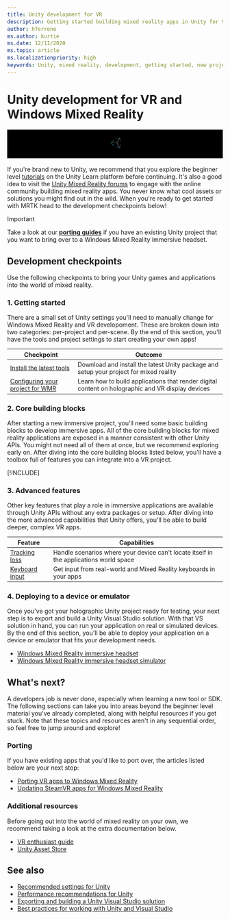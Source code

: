 ```yaml
---
title: Unity development for VR
description: Getting started building mixed reality apps in Unity for VR and Windows Mixed Reality immersive headsets.
author: hferrone
ms.author: kurtie
ms.date: 12/11/2020
ms.topic: article
ms.localizationpriority: high
keywords: Unity, mixed reality, development, getting started, new project, porting, capability, camera, simulation, emulation, documentation, mixed reality headset, windows mixed reality headset, virtual reality headset, what is virtual reality, what is augmented reality, MRTK, mixed reality toolkit, voice input, locatable camera, emulator, Azure, tutorials
---
```


# Unity development for VR and Windows Mixed Reality

![Unity banner logo](../images/unity_logo_banner.png)

If you're brand new to Unity, we recommend that you explore the beginner level [tutorials](https://unity3d.com/learn/tutorials) on the Unity Learn platform before continuing. It's also a good idea to visit the [Unity Mixed Reality forums](https://forum.unity3d.com/forums/hololens.102/) to engage with the online community building mixed reality apps. You never know what cool assets or solutions you might find out in the wild. When you're ready to get started with MRTK head to the development checkpoints below!

> [!IMPORTANT]
> Take a look at our **[porting guides](../porting-apps/porting-overview.md)** if you have an existing Unity project that you want to bring over to a Windows Mixed Reality immersive headset. 

## Development checkpoints

Use the following checkpoints to bring your Unity games and applications into the world of mixed reality. 

### 1. Getting started

There are a small set of Unity settings you'll need to manually change for Windows Mixed Reality and VR developoment. These are broken down into two categories: per-project and per-scene. By the end of this section, you'll have the tools and project settings to start creating your own apps!

|  Checkpoint  |  Outcome  |
| --- | --- |
| [Install the latest tools](../install-the-tools.md) | Download and install the latest Unity package and setup your project for mixed reality |
| [Configuring your project for WMR](configure-unity-project.md) | Learn how to build applications that render digital content on holographic and VR display devices |

### 2. Core building blocks

After starting a new immersive project, you'll need some basic building blocks to develop immersive apps. All of the core building blocks for mixed reality applications are exposed in a manner consistent with other Unity APIs. You might not need all of them at once, but we recommend exploring early on. After diving into the core building blocks listed below, you'll have a toolbox full of features you can integrate into a VR project.

[!INCLUDE[](../includes/unity-building-blocks-wmr.md)]

### 3. Advanced features

Other key features that play a role in immersive applications are available through Unity APIs without any extra packages or setup. After diving into the more advanced capabilities that Unity offers, you'll be able to build deeper, complex VR apps.

|  Feature  |  Capabilities  |
| --- | --- |
| [Tracking loss](tracking-loss-in-unity.md) | Handle scenarios where your device can't locate itself in the applications world space |
| [Keyboard input](keyboard-input-in-unity.md) | Get input from real-world and Mixed Reality keyboards in your apps |

### 4. Deploying to a device or emulator

Once you've got your holographic Unity project ready for testing, your next step is to export and build a Unity Visual Studio solution. With that VS solution in hand, you can run your application on real or simulated devices. By the end of this section, you'll be able to deploy your application on a device or emulator that fits your development needs.

* [Windows Mixed Reality immersive headset](../platform-capabilities-and-apis/using-visual-studio.md)
* [Windows Mixed Reality immersive headset simulator](../platform-capabilities-and-apis/using-the-windows-mixed-reality-simulator.md)

## What's next?

A developers job is never done, especially when learning a new tool or SDK. The following sections can take you into areas beyond the beginner level material you've already completed, along with helpful resources if you get stuck. Note that these topics and resources aren't in any sequential order, so feel free to jump around and explore!

### Porting

If you have existing apps that you'd like to port over, the articles listed below are your next stop:

* [Porting VR apps to Windows Mixed Reality](https://docs.microsoft.com/windows/mixed-reality/develop/porting-apps/porting-guides?tabs=project)
* [Updating SteamVR apps for Windows Mixed Reality](https://docs.microsoft.com/windows/mixed-reality/develop/porting-apps/updating-your-steamvr-application-for-windows-mixed-reality)

### Additional resources

Before going out into the world of mixed reality on your own, we recommend taking a look at the extra documentation below. 

* [VR enthusiast guide](https://docs.microsoft.com/windows/mixed-reality/enthusiast-guide/vr-journey)
* [Unity Asset Store](https://www.assetstore.unity3d.com)

## See also 

* [Recommended settings for Unity](recommended-settings-for-unity.md)
* [Performance recommendations for Unity](performance-recommendations-for-unity.md)
* [Exporting and building a Unity Visual Studio solution](exporting-and-building-a-unity-visual-studio-solution.md)
* [Best practices for working with Unity and Visual Studio](best-practices-for-working-with-unity-and-visual-studio.md)
